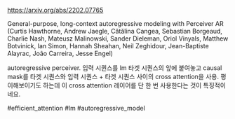 https://arxiv.org/abs/2202.07765

General-purpose, long-context autoregressive modeling with Perceiver AR (Curtis Hawthorne, Andrew Jaegle, Cătălina Cangea, Sebastian Borgeaud, Charlie Nash, Mateusz Malinowski, Sander Dieleman, Oriol Vinyals, Matthew Botvinick, Ian Simon, Hannah Sheahan, Neil Zeghidour, Jean-Baptiste Alayrac, João Carreira, Jesse Engel)

autoregressive perceiver. 입력 시퀀스를 lm 타겟 시퀀스의 앞에 붙여놓고 causal mask를 타겟 시퀀스와 입력 시퀀스 + 타겟 시퀀스 사이의 cross attention을 사용. 평이해보이기도 하는데 이 cross attention 레이어를 단 한 번 사용한다는 것이 특징적이네요.

#efficient_attention #lm #autoregressive_model 